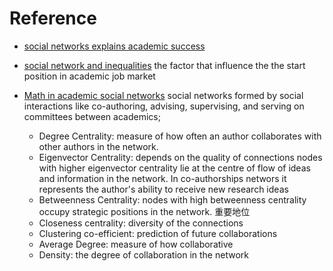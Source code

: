 # Reference 

 - [social networks explains academic success](https://www.pnas.org/content/pnas/116/3/792.full.pdf)
 - [social network and inequalities](https://anthrosource.onlinelibrary.wiley.com/doi/pdf/10.1111/aman.13158)
 the factor that influence the the start position in academic job market 
 
 
 - [Math in academic social networks](https://www.researchgate.net/publication/284765879_The_Mathematics_of_Social_Network_Analysis_Metrics_for_Academic_Social_Networks/link/5b8cdc1fa6fdcc5f8b7a4fbe/download)
	social networks formed by social interactions like co-authoring, advising, supervising, and serving on committees between academics; 

	 - Degree Centrality: measure of how often an author collaborates with other authors in the network. 
	 - Eigenvector Centrality: depends on the quality of connections nodes with higher eigenvector centrality lie at the centre of flow of ideas and information in the network.
	 In co-authorships networs it represents the author's ability to receive new research ideas
	 -  Betweenness Centrality: nodes with high betweenness centrality occupy strategic positions in the network. 重要地位
	 - Closeness centrality: diversity of the connections
	 - Clustering co-efficient: prediction of future collaborations
	 - Average Degree: measure of how collaborative 
	 - Density: the degree of collaboration in the network  
<!--stackedit_data:
eyJoaXN0b3J5IjpbOTU0NDE2MTI3LC0yMDMyNTg4MjU2LC0yNT
czODMzLC03OTkzNjMwOTgsLTE2NzI1MTQ3NCwxOTA3NzEzMzU3
LDM3NzcwNjc3MF19
-->